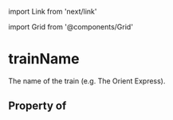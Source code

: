 import Link from 'next/link'
  
import Grid from '@components/Grid'

# trainName

The name of the train (e.g. The Orient Express).

## Property of



